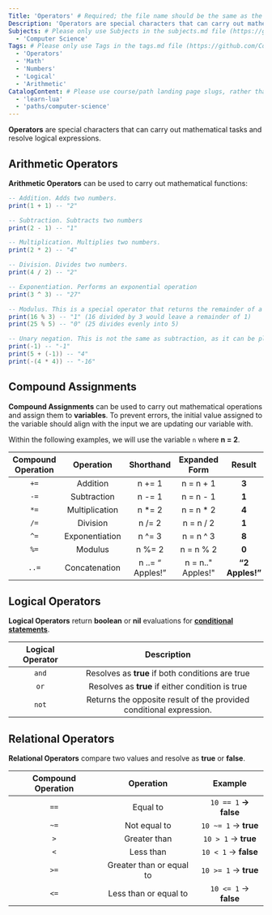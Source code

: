 ```yaml
---
Title: 'Operators' # Required; the file name should be the same as the title, but lowercase, with dashes instead of spaces, and all punctuation removed
Description: 'Operators are special characters that can carry out mathematical tasks and resolve logical expressions.' # Required; ideally under 150 characters and starts with a noun (used in search engine results and content previews)
Subjects: # Please only use Subjects in the subjects.md file (https://github.com/Codecademy/docs/blob/main/documentation/subjects.md). If that list feels insufficient, feel free to create a new Subject and add it to subjects.md in your PR!
  - 'Computer Science'
Tags: # Please only use Tags in the tags.md file (https://github.com/Codecademy/docs/blob/main/documentation/tags.md). If that list feels insufficient, feel free to create a new Tag and add it to tags.md in your PR!
  - 'Operators'
  - 'Math'
  - 'Numbers'
  - 'Logical'
  - 'Arithmetic'
CatalogContent: # Please use course/path landing page slugs, rather than linking to individual content items. If listing multiple items, please put the most relevant one first
  - 'learn-lua'
  - 'paths/computer-science'
---
```


**Operators** are special characters that can carry out mathematical tasks and resolve logical expressions.

## Arithmetic Operators

**Arithmetic Operators** can be used to carry out mathematical functions:

```lua
-- Addition. Adds two numbers.
print(1 + 1) -- "2"

-- Subtraction. Subtracts two numbers
print(2 - 1) -- "1"

-- Multiplication. Multiplies two numbers.
print(2 * 2) -- "4"

-- Division. Divides two numbers.
print(4 / 2) -- "2"

-- Exponentiation. Performs an exponential operation
print(3 ^ 3) -- "27"

-- Modulus. This is a special operator that returns the remainder of a division expression.
print(16 % 3) -- "1" (16 divided by 3 would leave a remainder of 1)
print(25 % 5) -- "0" (25 divides evenly into 5)

-- Unary negation. This is not the same as subtraction, as it can be placed in front of a number/expression to negate it.
print(-1) -- "-1"
print(5 + (-1)) -- "4"
print(-(4 * 4)) -- "-16"
```



## Compound Assignments

**Compound Assignments** can be used to carry out mathematical operations and assign them to **variables**. To prevent errors, the initial value assigned to the variable should align with the input we are updating our variable with.

Within the following examples, we will use the variable `n` where **n = 2**.

| **Compound Operation** |    **Operation**   |     **Shorthand**    | **Expanded Form** |    **Result**   |
| :--------------------: | :----------------: | :--------------: | :------------: | :-------------: |
|           `+=`          |    Addition    |      n += 1      | n = n + 1 |      **3**      |
|           `-=`          |   Subtraction  |      n -= 1      | n = n - 1 |      **1**      |
|           `*=`          | Multiplication |      n \*= 2     | n = n * 2 |      **4**      |
|           `/=`           |    Division    |      n /= 2      | n = n / 2 |      **1**      |
|           `^=`           | Exponentiation |      n ^= 3      | n = n ^ 3 |      **8**      |
|           `%=`           |     Modulus    |      n %= 2      | n = n % 2 |      **0**      |
|           `..=`          |  Concatenation | n ..= “ Apples!” | n = n.." Apples!" | **“2 Apples!”** |

## Logical Operators

**Logical Operators** return **boolean** or **nil** evaluations for [**conditional statements**](https://www.codecademy.com/resources/docs/lua/conditionals).

|   **Logical Operator**  |                           **Description**                           |
| :---------------------: | :-----------------------------------------------------------------: |
|           `and`           |           Resolves as **true** if both conditions are true          |
|            `or`           |           Resolves as **true** if either condition is true          |
|           `not`           | Returns the opposite result of the provided conditional expression. |

## Relational Operators

**Relational Operators** compare two values and resolve as **true** or **false**.

| **Compound Operation** |         **Operation**        |       **Example**      |
| :--------------------: | :--------------------------: | :--------------------: |
|           `==`           |         Equal to         |   `10 == 1` **→ false**  |
|           `~=`           |       Not equal to       |   `10 ~= 1` → **true**   |
|           `>`           |       Greater than       |    `10 > 1` → **true**   |
|          `<`          |         Less than        |  `10 < 1` → **false** |
|           `>=`          | Greater than or equal to |   `10 >= 1` → **true**   |
|          `<=`         |   Less than or equal to  | `10 <= 1` → **false** |